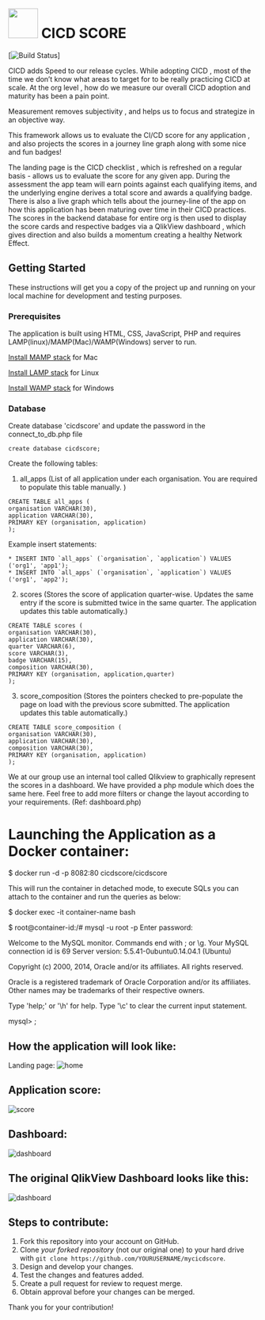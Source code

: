 # <img src="img/cicd_logo.jpg" height="60" width="60"/> CICD SCORE

[![Build Status](https://travis-ci.org/intuit/karate.svg?branch=master)]

CICD adds Speed to our release cycles. While adopting CICD , most of the time we don’t know what areas to target for to be really practicing CICD at scale.  At the org level , how do we measure our overall CICD adoption and  maturity has been a pain point.
  
Measurement removes subjectivity , and helps us to focus and strategize in an objective way. 
 
This framework allows us to evaluate the CI/CD score for any application , and also projects the scores in a journey line graph along with some nice and fun badges!
 
The landing page is the CICD  checklist , which is refreshed on a regular basis - allows us to evaluate the score for any given app. During the assessment the app team will  earn points against each qualifying items, and the underlying engine derives a total score and awards a qualifying badge.  There is also a live graph which tells about the journey-line of the app on how this application has been  maturing over time in their CICD practices.  The scores in the backend database for entire org  is then used to display the score cards and respective badges via a QlikView dashboard , which gives direction and also builds a momentum creating a healthy Network Effect.

## Getting Started

These instructions will get you a copy of the project up and running on your local machine for development and testing purposes. 

### Prerequisites

The application is built using HTML, CSS, JavaScript, PHP and requires LAMP(linux)/MAMP(Mac)/WAMP(Windows) server to run. 

[Install MAMP stack](https://www.mamp.info/en/) for Mac

[Install LAMP stack](http://www.ampps.com/LAMP) for Linux

[Install WAMP stack](http://www.ampps.com/WAMP) for Windows

### Database

Create database 'cicdscore' and update the password in the connect_to_db.php file

```
create database cicdscore;
```

Create the following tables:
1. all_apps (List of all application under each organisation. You are required to populate this table manually. )

```
CREATE TABLE all_apps (
organisation VARCHAR(30),
application VARCHAR(30),
PRIMARY KEY (organisation, application)
);
```
Example insert statements:
```
* INSERT INTO `all_apps` (`organisation`, `application`) VALUES ('org1', 'app1');
* INSERT INTO `all_apps` (`organisation`, `application`) VALUES ('org1', 'app2');

```
2. scores (Stores the score of application quarter-wise. Updates the same entry if the score is submitted twice in the same  quarter. The application updates this table automatically.)
```
CREATE TABLE scores (
organisation VARCHAR(30),
application VARCHAR(30),
quarter VARCHAR(6),
score VARCHAR(3),
badge VARCHAR(15),
composition VARCHAR(30),
PRIMARY KEY (organisation, application,quarter)
);
```
3. score_composition (Stores the pointers checked to pre-populate the page on load with the previous score submitted. The application updates this table automatically.)
```
CREATE TABLE score_composition (
organisation VARCHAR(30),
application VARCHAR(30),
composition VARCHAR(30),
PRIMARY KEY (organisation, application)
);
```

We at our group use an internal tool called Qlikview to graphically represent the scores in a dashboard. We have provided a php module which does the same here. Feel free to add more filters or change the layout according to your requirements. (Ref: dashboard.php)

# Launching the Application as a Docker container:

$ docker run -d -p 8082:80 cicdscore/cicdscore

This will run the container in detached mode, to execute SQLs you can attach to the container and run the queries as below:

$ docker exec -it container-name bash 

$ root@container-id:/# mysql -u root -p
Enter password: <default password is root>
  
Welcome to the MySQL monitor.  Commands end with ; or \g.
Your MySQL connection id is 69
Server version: 5.5.41-0ubuntu0.14.04.1 (Ubuntu)

Copyright (c) 2000, 2014, Oracle and/or its affiliates. All rights reserved.

Oracle is a registered trademark of Oracle Corporation and/or its
affiliates. Other names may be trademarks of their respective
owners.

Type 'help;' or '\h' for help. Type '\c' to clear the current input statement.

mysql> <queries here> ;


## How the application will look like:
Landing page:
![home](img/home_page_ex.png)

## Application score:
![score](img/app_page_ex.png)

## Dashboard:
![dashboard](img/dashboard_ex.png)

## The original QlikView Dashboard looks like this:
![dashboard](img/original_dashboard.png)

## Steps to contribute:

1. Fork this repository into your account on GitHub.
2. Clone *your forked repository* (not our original one) to your hard drive with `git clone https://github.com/YOURUSERNAME/mycicdscore`.
3. Design and develop your changes.
4. Test the changes and features added. 
5. Create a pull request for review to request merge.
6. Obtain approval before your changes can be merged.


Thank you for your contribution!
